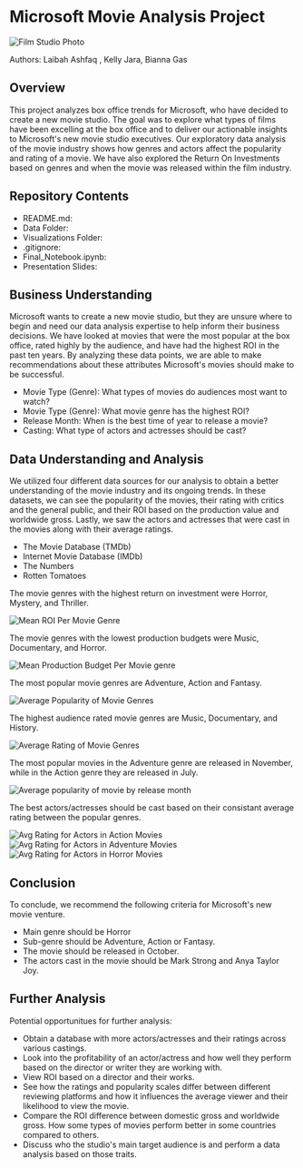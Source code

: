 # Microsoft Movie Analysis Project

![Film Studio Photo](https://github.com/LeebeeNYC/Phase-1-Project/assets/131709766/4545089c-0e3a-46ee-a745-d9dcc629a9d8)

Authors: Laibah Ashfaq , Kelly Jara, Bianna Gas 

## Overview

This project analyzes box office trends for Microsoft, who have decided to create a new movie studio. The goal was to explore what types of films have been excelling at the box office and to deliver our actionable insights to Microsoft's new movie studio executives. Our exploratory data analysis of the movie industry shows how genres and actors affect the popularity and rating of a movie. We have also explored the Return On Investments based on genres and when the movie was released within the film industry. 

## Repository Contents
- README.md: 
- Data Folder:
- Visualizations Folder:
- .gitignore:
- Final_Notebook.ipynb:
- Presentation Slides:


## Business Understanding

Microsoft wants to create a new movie studio, but they are unsure where to begin and need our data analysis expertise to help inform their business decisions. We have looked at movies that were the most popular at the box office, rated highly by the audience, and have had the highest ROI in the past ten years. By analyzing these data points, we are able to make recommendations about these attributes Microsoft's movies should make to be successful.
   * Movie Type (Genre): What types of movies do audiences most want to watch?
   * Movie Type (Genre): What movie genre has the highest ROI?
   * Release Month: When is the best time of year to release a movie?
   * Casting: What type of actors and actresses should be cast?
    

## Data Understanding and Analysis

We utilized four different data sources for our analysis to obtain a better understanding of the movie industry and its ongoing trends. In these datasets, we can see the popularity of the movies, their rating with critics and the general public, and their ROI based on the production value and worldwide gross. Lastly, we saw the actors and actresses that were cast in the movies along with their average ratings.  
   * The Movie Database (TMDb)
   * Internet Movie Database (IMDb)
   * The Numbers
   * Rotten Tomatoes

The movie genres with the highest return on investment were Horror, Mystery, and Thriller.

![Mean ROI Per Movie Genre](https://github.com/LeebeeNYC/Phase-1-Project/assets/131709766/7d969c47-3e18-445c-925c-95b3dbf62a6b)

The movie genres with the lowest production budgets were Music, Documentary, and Horror.

![Mean Production Budget Per Movie genre](https://github.com/LeebeeNYC/Phase-1-Project/assets/131709766/f0cce73e-6f39-4a3b-8b10-f58142caad94)


The most popular movie genres are Adventure, Action and Fantasy.

![Average Popularity of Movie Genres](https://github.com/LeebeeNYC/Phase-1-Project/assets/131709766/fffe04cd-bdd2-491b-b3cf-e2698adcea45)

The highest audience rated movie genres are Music, Documentary, and History.

![Average Rating of Movie Genres](https://github.com/LeebeeNYC/Phase-1-Project/assets/131709766/0ee665a6-88df-4704-9fb8-3f8052873446)

The most popular movies in the Adventure genre are released in November, while in the Action genre they are released in July.

![Average popularity of movie by release month](https://github.com/LeebeeNYC/Phase-1-Project/assets/131709766/ebe57708-84a0-4683-b831-3f8498c24a6b)

The best actors/actresses should be cast based on their consistant average rating between the popular genres. 

![Avg Rating for Actors in Action Movies](https://github.com/LeebeeNYC/Phase-1-Project/assets/131709766/9b441a42-40f7-4b99-b86a-632cb31a6b82)
![Avg Rating for Actors in Adventure Movies](https://github.com/LeebeeNYC/Phase-1-Project/assets/131709766/15296416-a989-4726-a942-5a3cef6df396)
![Avg Rating for Actors in Horror Movies](https://github.com/LeebeeNYC/Phase-1-Project/assets/131709766/8ea5bcb1-e2a0-4cc4-b376-7b19170f2c6b)

## Conclusion

To conclude, we recommend the following criteria for Microsoft's new movie venture.
   * Main genre should be Horror
   * Sub-genre should be Adventure, Action or Fantasy.
   * The movie should be released in October.
   * The actors cast in the movie should be Mark Strong and Anya Taylor Joy. 
   
## Further Analysis

Potential opportunitues for further analysis:
   * Obtain a database with more actors/actresses and their ratings across various castings. 
   * Look into the profitability of an actor/actress and how well they perform based on the director or writer they are working with.
   * View ROI based on a director and their works.  
   * See how the ratings and popularity scales differ between different reviewing platforms and how it influences the average viewer and their            likelihood to view the movie. 
   * Compare the ROI difference between domestic gross and worldwide gross. How some types of movies perform better in some countries compared to        others.
   * Discuss who the studio's main target audience is and perform a data analysis based on those traits. 

